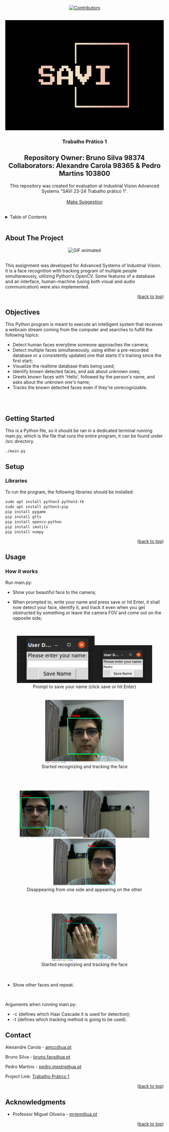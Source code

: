 <!-- Improved compatibility of back to top link: See: https://github.com/othneildrew/Best-README-Template/pull/73 -->
<a name="readme-top"></a>
<!--
*** Thanks for checking out the Best-README-Template. If you have a suggestion
*** that would make this better, please fork the repo and create a pull request
*** or simply open an issue with the tag "enhancement".
*** Don't forget to give the project a star!
*** Thanks again! Now go create something AMAZING! :D
-->



<!-- PROJECT SHIELDS -->
<!--
*** I'm using markdown "reference style" links for readability.
*** Reference links are enclosed in brackets [ ] instead of parentheses ( ).
*** See the bottom of this document for the declaration of the reference variables
*** for contributors-url, forks-url, etc. This is an optional, concise syntax you may use.
*** https://www.markdownguide.org/basic-syntax/#reference-style-links
-->
<div align="center">

[![Contributors][contributors-shield]][contributors-url]




<!-- PROJECT LOGO -->
<br />

  <a href="https://github.com/brunofavs/SAVI_TP1/graphs/">
    <img src="docs/LOGO.png" alt="Logo" width="550" height="350">
  </a>

<h3 align="center">Trabalho Prático 1</h3>

<h2><b> Repository Owner: Bruno Silva 98374
<br>Collaborators: Alexandre Carola 98365 & Pedro Martins 103800</b></h2>

  <p align="center">
    This repository was created for evaluation at Industrial Vision Advanced Systems "SAVI 23-24 Trabalho prático 1".
    <br />
    <!-- <a href="https://github.com/brunofavs/SAVI_TP1"><strong>Explore the Wiki »</strong></a> -->
    <br >
    <a href="https://github.com/brunofavs/SAVI_TP1/issues"> <u>Make Suggestion</u> </a>
  </p>
</div>
<br>



<!-- TABLE OF CONTENTS -->
<details>
  <summary>Table of Contents</summary>
  <ol>
    <li>
      <a href="#about-the-project">About The Project</a>
    </li>
     <li>
      <a href="#Objectives">Objectives</a>
    </li>
    <li>
      <a href="#getting-started">Getting Started</a>
      <ul>
        <li><a href="#Setup">Setup</a></li>
      </ul>
    </li>
    <li><a href="#usage">Usage</a></li>
    <li><a href="#contact">Contact</a></li>
    <li><a href="#acknowledgments">Acknowledgments</a></li>
  </ol>
</details>
<br>



<!-- ABOUT THE PROJECT -->
## About The Project
<div align="center">
<img  src="docs/tracking.gif" alt="GIF animated" width="400">
</div>
<br>

This assignment was developed for Advanced Systems of Industrial Vision. It is a face recognition with tracking program of multiple people simultaneously, utilizing Python's OpenCV. Some features of a database and an interface, human-machine (using both visual and audio communication) were also implemented.

<p align="right">(<a href="#readme-top">back to top</a>)</p>



<!-- ### Built With

* [![Next][Next.js]][Next-url]
* [![React][React.js]][React-url]
* [![Vue][Vue.js]][Vue-url]
* [![Angular][Angular.io]][Angular-url]
* [![Svelte][Svelte.dev]][Svelte-url]
* [![Laravel][Laravel.com]][Laravel-url]
* [![Bootstrap][Bootstrap.com]][Bootstrap-url]
* [![JQuery][JQuery.com]][JQuery-url]

<p align="right">(<a href="#readme-top">back to top</a>)</p> -->



<!-- Objectives -->
## Objectives

This Python program is meant to execute an intelligent system that receives a webcam stream coming from the computer and searches to fulfill the following topics:

- Detect human faces everytime someone approaches the camera;
- Detect multiple faces simultaneously, using either a pre-recorded database or a consistently updated one that starts it's training since the first start;
- Visualize the realtime database thats being used;
- Identify known detected faces, and ask about unknown ones;
- Greets known faces with 'Hello', followed by the person's name, and asks about the unknown one's name;
- Tracks the known detected faces even if they're unrecognizable. 
<br>
<br>


<!-- GETTING STARTED -->
## Getting Started

This is a Python file, so it should be ran in a dedicated terminal running main.py, which is the file that runs the entire program, it can be found under /src directory.

```
./main.py
```



## Setup
<h3><b>Libraries</b></h3>

To run the program, the following libraries should be installed:
```
sudo apt install python3 python3-tk
sudo apt install python3-pip
pip install pygame
pip install gtts
pip install opencv-python
pip install imutils
pip install numpy
```


<p align="right">(<a href="#readme-top">back to top</a>)</p>

<!-- USAGE EXAMPLES -->
## Usage

### How it works


Run main.py:
- Show your beautiful face to the camera;



- When prompted to, write your name and press save or hit Enter, it shall now detect your face, identify it, and track it even when you get obstructed by something or leave the camera FOV and come out on the opposite side;

<br>
<br>
<div align="center">
<img  src="docs/entername.png" alt="entername" height="150"><img  src="docs/savename.png" alt="savename" height="120">
</div>
<div align="center">Prompt to save your name (click save or hit Enter)</div>

<br>
<br>
<div align="center">
<img  src="docs/detected.png" alt="detected" height="200">
</div>
<div align="center">Started recognizing and tracking the face</div>

<br>
<br>
<br>
<br>

<div align="center">
<img  src="docs/dissapearing.png" alt="dissapearing" height="150"><img  src="docs/dissapeared.png" alt="dissapeared" height="150"><img  src="docs/reappearing.png" alt="reappearing" height="150">
</div>

<div align="center">Disappearing from one side and appearing on the other </div>

<br>
<br>
<br>
<br>
<div align="center">
<img  src="docs/detectedobstruct.png" alt="obstructed" height="150">
</div>
<div align="center">Started recognizing and tracking the face</div>
<br>
<br>

- Show other faces and repeat.



<br>

Arguments when running main.py:
- -c (defines which Haar Cascade it is used for detection);
- -t (defines which tracking method is going to be used).





<!-- CONTACT -->
## Contact
Alexandre Carola - amcc@ua.pt


Bruno Silva - bruno.favs@ua.pt


Pedro Martins - pedro.mestre@ua.pt

Project Link: [Trabalho Prático 1](https://github.com/brunofavs/SAVI_TP1)

<p align="right">(<a href="#readme-top">back to top</a>)</p>



<!-- ACKNOWLEDGMENTS -->
## Acknowledgments

* Professor Miguel Oliveira - mriem@ua.pt

<p align="right">(<a href="#readme-top">back to top</a>)</p>



<!-- MARKDOWN LINKS & IMAGES -->
<!-- https://www.markdownguide.org/basic-syntax/#reference-style-links -->
[contributors-shield]: https://img.shields.io/github/contributors/RobutlerAlberto/RobutlerAlberto.svg?style=for-the-badge
[contributors-url]: https://github.com/brunofavs/SAVI_TP1/graphs/contributors
[forks-shield]: https://img.shields.io/github/forks/RobutlerAlberto/RobutlerAlberto.svg?style=for-the-badge
[forks-url]: https://github.com/RobutlerAlberto/RobutlerAlberto/network/members
[stars-shield]: https://img.shields.io/github/stars/RobutlerAlberto/RobutlerAlberto.svg?style=for-the-badge
[stars-url]: https://github.com/RobutlerAlberto/RobutlerAlberto/stargazers
[issues-shield]: https://img.shields.io/github/issues/RobutlerAlberto/RobutlerAlberto.svg?style=for-the-badge
[issues-url]: https://github.com/RobutlerAlberto/RobutlerAlberto/issues
[license-shield]: https://img.shields.io/github/license/RobutlerAlberto/RobutlerAlberto.svg?style=for-the-badge
[license-url]: https://github.com/RobutlerAlberto/RobutlerAlberto/blob/master/license.txt
[product-screenshot]: docs/logo.png
